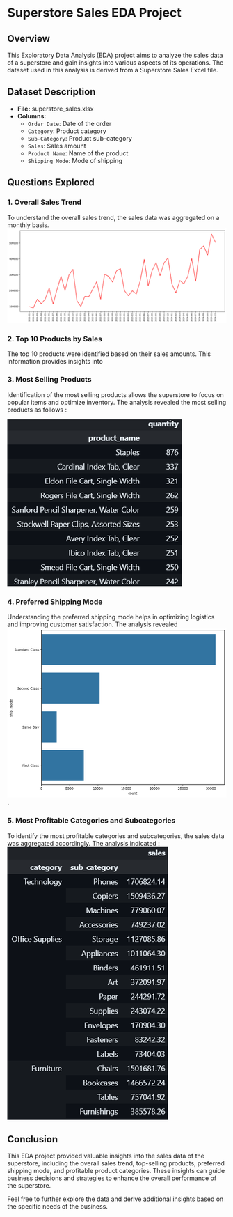 # Superstore Sales EDA Project

## Overview

This Exploratory Data Analysis (EDA) project aims to analyze the sales data of a superstore and gain insights into various aspects of its operations. The dataset used in this analysis is derived from a Superstore Sales Excel file.

## Dataset Description

- **File:** superstore_sales.xlsx
- **Columns:**
  - `Order Date`: Date of the order
  - `Category`: Product category
  - `Sub-Category`: Product sub-category
  - `Sales`: Sales amount
  - `Product Name`: Name of the product
  - `Shipping Mode`: Mode of shipping

## Questions Explored

### 1. Overall Sales Trend

To understand the overall sales trend, the sales data was aggregated on a monthly basis.
![Alt text](image.png)

### 2. Top 10 Products by Sales

The top 10 products were identified based on their sales amounts. This information provides insights into 

### 3. Most Selling Products

Identification of the most selling products allows the superstore to focus on popular items and optimize inventory. The analysis revealed 
the most selling products as follows :

![Alt text](image-1.png)
### 4. Preferred Shipping Mode

Understanding the preferred shipping mode helps in optimizing logistics and improving customer satisfaction. The analysis revealed ![Alt text](image-2.png).

### 5. Most Profitable Categories and Subcategories

To identify the most profitable categories and subcategories, the sales data was aggregated accordingly. The analysis indicated :
![Alt text](image-3.png)

## Conclusion

This EDA project provided valuable insights into the sales data of the superstore, including the overall sales trend, top-selling products, preferred shipping mode, and profitable product categories. These insights can guide business decisions and strategies to enhance the overall performance of the superstore.

Feel free to further explore the data and derive additional insights based on the specific needs of the business.


